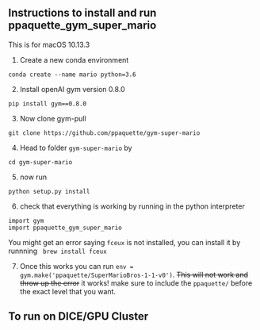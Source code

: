 ## Instructions to install and run ppaquette\_gym\_super_mario
This is for macOS 10.13.3

1. Create a new conda environment
```
conda create --name mario python=3.6
```  
2. Install openAI gym version 0.8.0
```
pip install gym==0.8.0
```  
3. Now clone gym-pull
```
git clone https://github.com/ppaquette/gym-super-mario
```
4. Head to folder ```gym-super-mario``` by
```
cd gym-super-mario
```
5. now run 
```
python setup.py install
```
6. check that everything is working by running in the python interpreter  


```
import gym
import ppaquette_gym_super_mario
```  
You might get an error saying ```fceux``` is not installed, you can install it by runnning ` brew install fceux`  

7. Once this works you can run `env = gym.make('ppaquette/SuperMarioBros-1-1-v0')`. ~~This will not work and throw up the error~~ it works! make sure to include the `ppaquette/` before the exact level that you want. 



## To run on DICE/GPU Cluster

